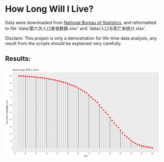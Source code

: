 # How Long Will I Live?

Data were downloaded from [National Bureau of Statistics](http://www.stats.gov.cn/tjsj/pcsj/rkpc/6rp/indexch.htm), and reformatted to file 'data/第六次人口普查数据.xlsx' and 'data/人口与死亡率统计.xlsx'.

Disclaim: This project is only a demostration for life-time data analysis, any result from the scripts should be explained very carefully.

## Results:

![](plot.png)
